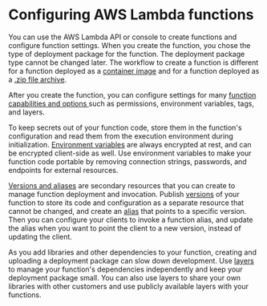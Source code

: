 # Configuring AWS Lambda functions<a name="lambda-functions"></a>

You can use the AWS Lambda API or console to create functions and configure function settings\. When you create the function, you chose the type of deployment package for the function\. The deployment package type cannot be changed later\. The workflow to create a function is different for a function deployed as a [container image](configuration-images.md) and for a function deployed as a [\.zip file archive](configuration-function-zip.md)\. 

After you create the function, you can configure settings for many [function capabilities and options ](configuration-function-common.md) such as permissions, environment variables, tags, and layers\.

To keep secrets out of your function code, store them in the function's configuration and read them from the execution environment during initialization\. [Environment variables](configuration-envvars.md) are always encrypted at rest, and can be encrypted client\-side as well\. Use environment variables to make your function code portable by removing connection strings, passwords, and endpoints for external resources\.

[Versions and aliases](configuration-versions.md) are secondary resources that you can create to manage function deployment and invocation\. Publish [versions](configuration-versions.md) of your function to store its code and configuration as a separate resource that cannot be changed, and create an [alias](configuration-aliases.md) that points to a specific version\. Then you can configure your clients to invoke a function alias, and update the alias when you want to point the client to a new version, instead of updating the client\.

As you add libraries and other dependencies to your function, creating and uploading a deployment package can slow down development\. Use [layers](configuration-layers.md) to manage your function's dependencies independently and keep your deployment package small\. You can also use layers to share your own libraries with other customers and use publicly available layers with your functions\.